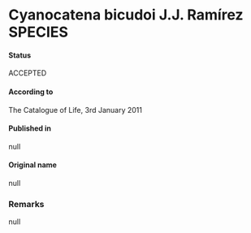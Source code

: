 Cyanocatena bicudoi J.J. Ramírez SPECIES
=======

#### Status
ACCEPTED

#### According to
The Catalogue of Life, 3rd January 2011

#### Published in
null

#### Original name
null

### Remarks
null